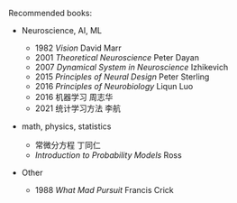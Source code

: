 Recommended books:

* Neuroscience, AI, ML
  * 1982 _Vision_ David Marr
  * 2001 _Theoretical Neuroscience_ Peter Dayan
  * 2007 _Dynamical System in Neuroscience_ Izhikevich
  * 2015 _Principles of Neural Design_ Peter Sterling
  * 2016 _Principles of Neurobiology_ Liqun Luo
  * 2016 机器学习 周志华
  * 2021 统计学习方法 李航

* math, physics, statistics
  * 常微分方程 丁同仁 
  * _Introduction to Probability Models_ Ross

* Other
  * 1988 _What Mad Pursuit_ Francis Crick

